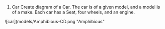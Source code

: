 1) Car
Create diagram of a Car. The car is of a given model, and a model is of a make. Each car has a Seat, four wheels, and an engine.

![car](models/Amphibious-CD.png "Amphibious"